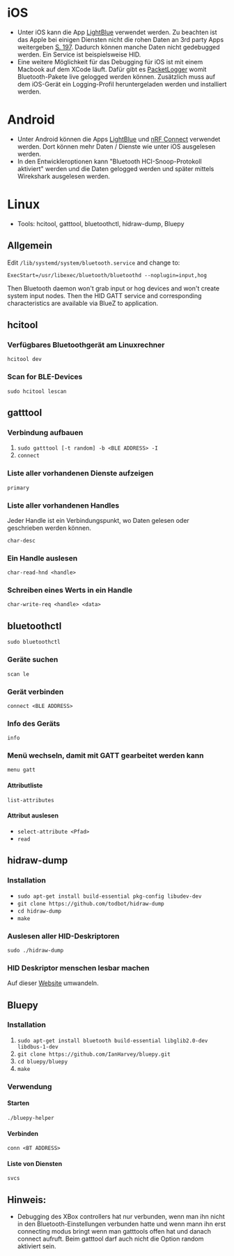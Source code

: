 # iOS
- Unter iOS kann die App [LightBlue](https://punchthrough.com/lightblue/) verwendet werden. Zu beachten ist das Apple bei einigen Diensten nicht die rohen Daten an 3rd party Apps weitergeben [S. 197](https://developer.apple.com/accessories/Accessory-Design-Guidelines.pdf). Dadurch können manche Daten nicht gedebugged werden. Ein Service ist beispielsweise HID.
- Eine weitere Möglichkeit für das Debugging für iOS ist mit einem Macbook auf dem XCode läuft. Dafür gibt es [PacketLogger](https://developer.apple.com/bluetooth/) womit Bluetooth-Pakete live gelogged werden können. Zusätzlich muss auf dem iOS-Gerät ein Logging-Profil heruntergeladen werden und installiert werden.

# Android
- Unter Android können die Apps [LightBlue](https://punchthrough.com/lightblue/) und [nRF Connect](https://play.google.com/store/apps/details?id=no.nordicsemi.android.mcp&hl=en&gl=US) verwendet werden. Dort können mehr Daten / Dienste wie unter iOS ausgelesen werden.
- In den Entwickleroptionen kann "Bluetooth HCI-Snoop-Protokoll aktiviert" werden und die Daten gelogged werden und später mittels Wirekshark ausgelesen werden.

# Linux
- Tools: hcitool, gatttool, bluetoothctl, hidraw-dump, Bluepy

## Allgemein
Edit `/lib/systemd/system/bluetooth.service` and change to:

`ExecStart=/usr/libexec/bluetooth/bluetoothd --noplugin=input,hog`

Then Bluetooth daemon won't grab input or hog devices and won't create system input nodes. Then the HID GATT service and corresponding characteristics are available via BlueZ to application.

## hcitool

### Verfügbares Bluetoothgerät am Linuxrechner
`hcitool dev`

### Scan for BLE-Devices
`sudo hcitool lescan`

## gatttool

### Verbindung aufbauen
1. `sudo gatttool [-t random] -b <BLE ADDRESS> -I`
2. `connect`

### Liste aller vorhandenen Dienste aufzeigen
`primary`

### Liste aller vorhandenen Handles
Jeder Handle ist ein Verbindungspunkt, wo Daten gelesen oder geschrieben werden können.

`char-desc`

### Ein Handle auslesen
`char-read-hnd <handle>`

### Schreiben eines Werts in ein Handle
`char-write-req <handle> <data>`

## bluetoothctl
`sudo bluetoothctl`

### Geräte suchen
`scan le`

### Gerät verbinden
`connect <BLE ADDRESS>`

### Info des Geräts
`info`

### Menü wechseln, damit mit GATT gearbeitet werden kann
`menu gatt`

#### Attributliste
`list-attributes`

#### Attribut auslesen
- `select-attribute <Pfad>`
- `read`

## hidraw-dump

### Installation
- `sudo apt-get install build-essential pkg-config libudev-dev`
- `git clone https://github.com/todbot/hidraw-dump`
- `cd hidraw-dump`
- `make`

### Auslesen aller HID-Deskriptoren
`sudo ./hidraw-dump`

### HID Deskriptor menschen lesbar machen
Auf dieser [Website](https://eleccelerator.com/usbdescreqparser/) umwandeln.

## Bluepy

### Installation
1. `sudo apt-get install bluetooth build-essential libglib2.0-dev libdbus-1-dev`
2. `git clone https://github.com/IanHarvey/bluepy.git`
3. `cd bluepy/bluepy`
4. `make`

### Verwendung

#### Starten
`./bluepy-helper`

#### Verbinden
`conn <BT ADDRESS>`

#### Liste von Diensten
`svcs`

## Hinweis:
- Debugging des XBox controllers hat nur verbunden, wenn man ihn nicht in den Bluetooth-Einstellungen verbunden hatte und wenn mann ihn erst connecting modus bringt wenn man gatttools offen hat und danach connect aufruft. Beim gatttool darf auch nicht die Option random aktiviert sein.